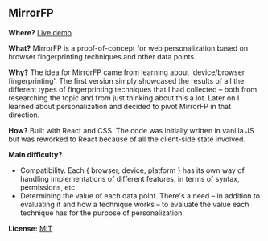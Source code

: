 
## MirrorFP

**Where?** [Live demo](https://dd-mirrorfp.netlify.app/)

**What?** MirrorFP is a proof-of-concept for web personalization based on browser fingerprinting techniques and other data points.

**Why?** The idea for MirrorFP came from learning about 'device/browser fingerprinting'. The first version simply showcased the results of all the different types of fingerprinting techniques that I had collected – both from researching the topic and from just thinking about this a lot. Later on I learned about personalization and decided to pivot MirrorFP in that direction.

**How?** Built with React and CSS. The code was initially written in vanilla JS but was reworked to React because of all the client-side state involved.

**Main difficulty?** 
+ Compatibility. Each { browser, device, platform } has its own way of handling implementations of different features, in terms of syntax, permissions, etc.
+ Determining the value of each data point. There's a need – in addition to evaluating if and how a technique works – to evaluate the value each technique has for the purpose of personalization.

**License:** [MIT](https://choosealicense.com/licenses/mit/)
